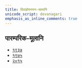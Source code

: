 ```yaml
---
title: विवाहोपनयन-सामानि 
unicode_script: devanagari  
emphasis_as_inline_comments: true
---   
```


## पारम्परिक-मूलानि

- [१९३७](https://archive.org/stream/sAmaveda-jaiminIya-paravastu-paramparA-docs/sAmaveda-paravastu-1937#mode/1up)
- [१९७५](https://archive.org/stream/sAmaveda-jaiminIya-paravastu-paramparA-docs/sAmaveda-paravastu-1975#mode/2up)
- [२०१५](https://archive.org/stream/sAmaveda-jaiminIya-paravastu-paramparA-docs/VIVAAHA%20UPANAYANA%20SAAMAANI#page/n3/mode/2up)

<div class="js_include" url="../../worlds/paravastu-saama/sadasaspatim.md"  newLevelForH1="2" includeTitle="true"> </div>
<div class="js_include" url="../../indra/paravastu-saama/gauShUktam.md"  newLevelForH1="2" includeTitle="true"> </div>  
<div class="js_include" url="../../indra/paravastu-saama/Ashva-sUktam.md"  newLevelForH1="2" includeTitle="true"> </div>  
<div class="js_include" url="../../indra/paravastu-saama/vAmadevyam.md"  newLevelForH1="2" includeTitle="true"> </div>  
<div class="js_include" url="../../indra/paravastu-saama/piba-somam.md"  newLevelForH1="2" includeTitle="true"> </div>  
<div class="js_include" url="../../agni/paravastu-saama/yadvA.md"  newLevelForH1="2" includeTitle="true"> </div>  
<div class="js_include" url="../../agni/paravastu-saama/IDiShva.md"  newLevelForH1="2" includeTitle="true"> </div>  
<div class="js_include" url="../../soma/paravastu-saama/pavamAna.md"  newLevelForH1="2" includeTitle="true"> </div>  
<div class="js_include" url="../../indra/paravastu-saama/archata-prArchata.md"  newLevelForH1="2" includeTitle="true"> </div>  
<div class="js_include" url="../../agni/paravastu-saama/agna-AyAhi.md"  newLevelForH1="2" includeTitle="true"> </div>  
<div class="js_include" url="../../indra/paravastu-saama/mArgIyavam.md"  newLevelForH1="2" includeTitle="true"> </div>  
<div class="js_include" url="../../indra/paravastu-saama/krosham.md"  newLevelForH1="2" includeTitle="true"> </div>  
<div class="js_include" url="../../soma/paravastu-saama/uchchA-te.md"  newLevelForH1="2" includeTitle="true"> </div>  
<div class="js_include" url="../../indra/paravastu-saama/tava-tyan-naryam.md"  newLevelForH1="2" includeTitle="true"> </div>  
<div class="js_include" url="../../soma/paravastu-saama/eShasya-dhArayA.md"  newLevelForH1="2" includeTitle="true"> </div>  
<div class="js_include" url="../../misc-devas/paravastu-saama/Aruhan.md"  newLevelForH1="2" includeTitle="true"> </div>  
<div class="js_include" url="../../worlds/paravastu-saama/madhushchunidhanam.md"  newLevelForH1="2" includeTitle="true"> </div>  
<div class="js_include" url="../../soma/paravastu-saama/sampA.md"  newLevelForH1="2" includeTitle="true"> </div>  
<div class="js_include" url="../../indra/paravastu-saama/yad-dyAva-anjo-vairUpam.md"  newLevelForH1="2" includeTitle="true"> </div>  
<div class="js_include" url="../../indra/paravastu-saama/indran-naro-nishvaset.md"  newLevelForH1="2" includeTitle="true"> </div>  
<div class="js_include" url="../../indra/paravastu-saama/yajjAyathAH.md"  newLevelForH1="2" includeTitle="true"> </div>  
<div class="js_include" url="../../misc-devas/paravastu-saama/vAchovratam.md"  newLevelForH1="2" includeTitle="true"> </div>  
<div class="js_include" url="../../worlds/paravastu-saama/unnayAmi.md"  newLevelForH1="2" includeTitle="true"> </div>  
<div class="js_include" url="../../agni/paravastu-saama/namas-te-agne.md"  newLevelForH1="2" includeTitle="true"> </div>  
<div class="js_include" url="../../indra/paravastu-saama/archantyarkam.md"  newLevelForH1="2" includeTitle="true"> </div>  
<div class="js_include" url="../../indra/paravastu-saama/vAstoShpate.md"  newLevelForH1="2" includeTitle="true"> </div>  

